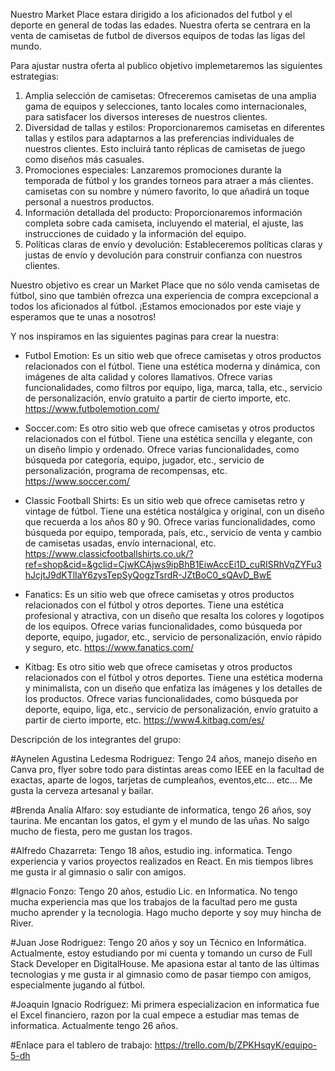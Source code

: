   Nuestro Market Place estara dirigido a los aficionados del futbol y el deporte en general de todas las edades.
Nuestra oferta se centrara en la venta de camisetas de futbol de diversos equipos de todas las ligas del mundo.

  Para ajustar nustra oferta al publico objetivo implemetaremos las siguientes estrategias:
 1) Amplia selección de camisetas: Ofreceremos camisetas de una amplia gama de equipos y selecciones, tanto locales como internacionales, para satisfacer los diversos intereses de nuestros clientes.
2) Diversidad de tallas y estilos: Proporcionaremos camisetas en diferentes tallas y estilos para adaptarnos a las preferencias individuales de nuestros clientes. Esto incluirá tanto réplicas de camisetas de juego como diseños más casuales.
3) Promociones especiales: Lanzaremos promociones durante la temporada de fútbol y los grandes torneos para atraer a más clientes. camisetas con su nombre y número favorito, lo que añadirá un toque personal a nuestros productos.
4) Información detallada del producto: Proporcionaremos información completa sobre cada camiseta, incluyendo el material, el ajuste, las instrucciones de cuidado y la información del equipo.
5) Políticas claras de envío y devolución: Estableceremos políticas claras y justas de envío y devolución para construir confianza con nuestros clientes.

  Nuestro objetivo es crear un Market Place que no sólo venda camisetas de fútbol, sino que también ofrezca una experiencia de compra excepcional a todos los aficionados al fútbol. ¡Estamos emocionados por este viaje y esperamos que te unas a nosotros! 

  Y nos inspiramos en las siguientes paginas para crear la nuestra:

* Futbol Emotion: Es un sitio web que ofrece camisetas y otros productos relacionados con el fútbol. Tiene una estética moderna y dinámica, con imágenes de alta calidad y colores llamativos. Ofrece varias funcionalidades, como filtros por equipo, liga, marca, talla, etc., servicio de personalización, envío gratuito a partir de cierto importe, etc. https://www.futbolemotion.com/
  
* Soccer.com: Es otro sitio web que ofrece camisetas y otros productos relacionados con el fútbol. Tiene una estética sencilla y elegante, con un diseño limpio y ordenado. Ofrece varias funcionalidades, como búsqueda por categoría, equipo, jugador, etc., servicio de personalización, programa de recompensas, etc. https://www.soccer.com/

* Classic Football Shirts: Es un sitio web que ofrece camisetas retro y vintage de fútbol. Tiene una estética nostálgica y original, con un diseño que recuerda a los años 80 y 90. Ofrece varias funcionalidades, como búsqueda por equipo, temporada, país, etc., servicio de venta y cambio de camisetas usadas, envío internacional, etc. https://www.classicfootballshirts.co.uk/?ref=shop&cid=&gclid=CjwKCAjws9ipBhB1EiwAccEi1D_cuRISRhVqZYFu3hJcjtJ9dKTlIaY6zysTepSyQogzTsrdR-JZtBoC0_sQAvD_BwE

* Fanatics: Es un sitio web que ofrece camisetas y otros productos relacionados con el fútbol y otros deportes. Tiene una estética profesional y atractiva, con un diseño que resalta los colores y logotipos de los equipos. Ofrece varias funcionalidades, como búsqueda por deporte, equipo, jugador, etc., servicio de personalización, envío rápido y seguro, etc. https://www.fanatics.com/

* Kitbag: Es otro sitio web que ofrece camisetas y otros productos relacionados con el fútbol y otros deportes. Tiene una estética moderna y minimalista, con un diseño que enfatiza las imágenes y los detalles de los productos. Ofrece varias funcionalidades, como búsqueda por deporte, equipo, liga, etc., servicio de personalización, envío gratuito a partir de cierto importe, etc. https://www4.kitbag.com/es/
  
Descripción de los integrantes del grupo:

#Aynelen Agustina Ledesma Rodriguez: Tengo 24 años, manejo diseño en Canva pro, flyer sobre todo para distintas areas como IEEE en la facultad de exactas, aparte de logos, tarjetas de cumpleaños, eventos,etc... etc... Me gusta la cerveza artesanal y bailar. 

#Brenda Analía Alfaro: soy estudiante de informatica, tengo 26 años, soy taurina. Me encantan los gatos, el gym y el mundo de las uñas. No salgo mucho de fiesta, pero me gustan los tragos.

#Alfredo Chazarreta: Tengo 18 años, estudio ing. informatica. Tengo experiencia y varios proyectos realizados en React. En mis tiempos libres me gusta ir al gimnasio o salir con amigos.

#Ignacio Fonzo: Tengo 20 años, estudio Lic. en Informatica. No tengo mucha experiencia mas que los trabajos de la facultad pero me gusta mucho aprender y la tecnologia. Hago mucho deporte y soy muy hincha de River. 

#Juan Jose Rodriguez: Tengo 20 años y soy un Técnico en Informática. Actualmente, estoy estudiando por mi cuenta y tomando un curso de Full Stack Developer en DigitalHouse. Me apasiona estar al tanto de las últimas tecnologias y me gusta ir al gimnasio como de pasar tiempo con amigos, especialmente jugando al fútbol.

#Joaquin Ignacio Rodriguez: Mi primera especializacion en informatica fue el Excel financiero, razon por la cual empece a estudiar mas temas de informatica. Actualmente tengo 26 años.


#Enlace para el tablero de trabajo: 
https://trello.com/b/ZPKHsqyK/equipo-5-dh